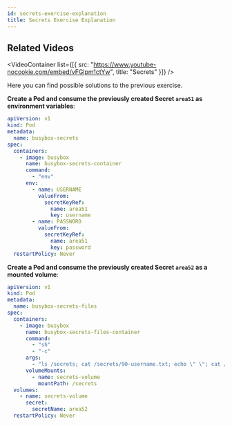 ```yaml
---
id: secrets-exercise-explanation
title: Secrets Exercise Explanation
---
```


## Related Videos
<VideoContainer
  list={[{
   src: "https://www.youtube-nocookie.com/embed/vFGlpm1ctYw",
   title: "Secrets"
  }]}
/>

Here you can find possible solutions to the previous exercise.

**Create a Pod and consume the previously created Secret `area51` as environment variables**:

```yaml
apiVersion: v1
kind: Pod
metadata:
  name: busybox-secrets
spec:
  containers:
    - image: busybox
      name: busybox-secrets-container
      command:
        - "env"
      env:
        - name: USERNAME
          valueFrom:
            secretKeyRef:
              name: area51
              key: username
        - name: PASSWORD
          valueFrom:
            secretKeyRef:
              name: area51
              key: password
  restartPolicy: Never
```

**Create a Pod and consume the previously created Secret `area52` as a mounted volume**:

```yaml
apiVersion: v1
kind: Pod
metadata:
  name: busybox-secrets-files
spec:
  containers:
    - image: busybox
      name: busybox-secrets-files-container
      command:
        - "sh"
        - "-c"
      args:
        - "ls /secrets; cat /secrets/90-username.txt; echo \" \"; cat /secrets/AA-password.txt"
      volumeMounts:
        - name: secrets-volume
          mountPath: /secrets
  volumes:
    - name: secrets-volume
      secret:
        secretName: area52
  restartPolicy: Never
```
